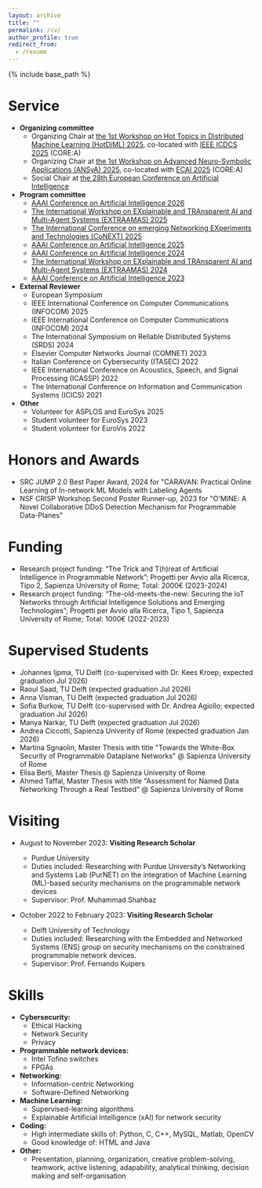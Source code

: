 ```yaml
---
layout: archive
title: ""
permalink: /cv/
author_profile: true
redirect_from:
  - /resume
---
```


{% include base_path %}

Service 
======
* **Organizing committee**
    * Organizing Chair at [the 1st Workshop on Hot Topics in Distributed Machine Learning (HotDiML) 2025](https://hotdiml.github.io/HotDiML2025/), co-located with [IEEE ICDCS 2025](https://icdcs2025.icdcs.org) (CORE:A)
    * Organizing Chair at [the 1st Workshop on Advanced Neuro-Symbolic Applications (ANSyA) 2025](https://ansya-workshop.github.io/2025/), co-located with [ECAI 2025](https://ecai2025.org) (CORE:A)
    * Social Chair at [the 28th European Conference on Artificial Intelligence](https://ecai2025.org)
* **Program committee**
    * [AAAI Conference on Artificial Intelligence 2026](https://aaai.org/conference/aaai/aaai-26/)
    * [The International Workshop on EXplainable and TRAnsparent AI and Multi-Agent Systems (EXTRAAMAS) 2025](https://extraamas.ehealth.hevs.ch/organization.html)
    * [The  International Conference on emerging Networking EXperiments and Technologies (CoNEXT) 2025](https://conferences.sigcomm.org/co-next/2025/#!/home)
    * [AAAI Conference on Artificial Intelligence 2025](https://aaai.org/conference/aaai/aaai-25/)
    * [AAAI Conference on Artificial Intelligence 2024](https://aaai.org/conference/aaai/aaai-24/)
    * [The International Workshop on EXplainable and TRAnsparent AI and Multi-Agent Systems (EXTRAAMAS) 2024](https://extraamas.ehealth.hevs.ch/index.html)
    * [AAAI Conference on Artificial Intelligence 2023](https://aaai-23.aaai.org)
* **External Reviewer**
    * European Symposium 
    * IEEE International Conference on Computer Communications (INFOCOM) 2025
    * IEEE International Conference on Computer Communications (INFOCOM) 2024
    * The International Symposium on Reliable Distributed Systems (SRDS) 2024
    * Elsevier Computer Networks Journal (COMNET) 2023
    * Italian Conference on Cybersecurity (ITASEC) 2022
    * IEEE International Conference on Acoustics, Speech, and Signal Processing​ (ICASSP) 2022
    * The International Conference on Information and Communication Systems (ICICS) 2021
 * **Other**
    * Volunteer for ASPLOS and EuroSys 2025
    * Student volunteer for EuroSys 2023
    * Student volunteer for EuroVis 2022


Honors and Awards
======
* SRC JUMP 2.0 Best Paper Award, 2024 for "CARAVAN: Practical Online Learning of In-network ML Models with Labeling Agents
* NSF CRISP Workshop Second Poster Runner-up, 2023 for "O'MINE: A Novel Collaborative DDoS Detection Mechanism for Programmable Data-Planes"


Funding
======
* Research project funding: “The Trick and T(h)reat of Artificial Intelligence in Programmable Network”; Progetti per Avvio alla Ricerca, Tipo 2, Sapienza University of Rome; Total: 2000€ (2023-2024)
* Research project funding: “The-old-meets-the-new: Securing the IoT Networks through Artificial Intelligence Solutions and Emerging Technologies”; Progetti per Avvio alla Ricerca, Tipo 1, Sapienza University of Rome; Total: 1000€ (2022-2023)


Supervised Students
======
* Johannes Ijpma, TU Delft (co-supervised with Dr. Kees Kroep; expected graduation Jul 2026) 
* Raoul Saad, TU Delft (expected graduation Jul 2026) 
* Anna Visman, TU Delft (expected graduation Jul 2026)
* Sofia Burkow, TU Delft (co-supervised with Dr. Andrea Agiollo; expected graduation Jul 2026)
* Manya Narkar, TU Delft (expected graduation Jul 2026)
* Andrea Ciccotti, Sapienza Univerity of Rome (expected graduation Jan 2026)
* Martina Sgnaolin, Master Thesis with title "Towards the White-Box Security of Programmable Dataplane Networks" @ Sapienza University of Rome
* Elisa Berti, Master Thesis @ Sapienza University of Rome
* Ahmed Taffal, Master Thesis with title "Assessment for Named Data Networking Through a Real Testbed" @ Sapienza University of Rome


Visiting
======
* August to November 2023: **Visiting Research Scholar**
  * Purdue University
  * Duties included: Researching with Purdue University’s Networking and Systems Lab (PurNET) on the integration of Machine Learning (ML)-based security mechanisms on the programmable network devices
  * Supervisor: Prof. Muhammad Shahbaz

* October 2022 to February 2023: **Visiting Research Scholar**
  * Delft University of Technology
  * Duties included: Researching with the Embedded and Networked Systems (ENS) group on security mechanisms on the constrained programmable
    network devices.    
  * Supervisor: Prof. Fernando Kuipers

  
Skills
======
* **Cybersecurity:**
  * Ethical Hacking
  * Network Security
  * Privacy
* **Programmable network devices:**
  * Intel Tofino switches
  * FPGAs
* **Networking:**
  * Information-centric Networking
  * Software-Defined Networking
* **Machine Learning:**
  * Supervised-learning algorithms
  * Explainable Artificial Intelligence (xAI) for network security
* **Coding:**
  * High intermediate skills of: Python, C, C++, MySQL, Matlab, OpenCV
  * Good knowledge of: HTML and Java 
* **Other:**
  * Presentation, planning, organization, creative problem-solving, teamwork, active listening, adapability, analytical thinking, decision making and self-organisation
